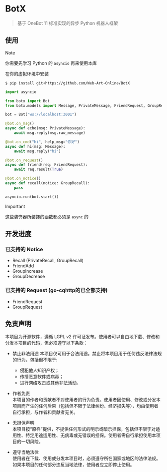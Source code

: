 # BotX
> 基于 OneBot 11 标准实现的异步 Python 机器人框架

## 使用

> [!NOTE]  
你需要先学习 Python 的 `asyncio` 再来使用本库

在你的虚拟环境中安装

`$ pip install git+https://github.com/Web-Art-Online/BotX`

```python
import asyncio

from botx import Bot
from botx.models import Message, PrivateMessage, FriendRequest, GroupRecall

bot = Bot("ws://localhost:3001")

@bot.on_msg()
async def echo(msg: PrivateMessage):
    await msg.reply(msg.raw_message)

@bot.on_cmd("hi", help_msg="你好")
async def hi(msg: Message):
    await msg.reply("hi")

@bot.on_request()
async def friend(req: FriendRequest):
    await req.result(True)

@bot.on_notice()
async def recall(notice: GroupRecall):
    pass

asyncio.run(bot.start())
```
> [!IMPORTANT]  
> 这些装饰器所装饰的函数都必须是 `async` 的

## 开发进度
### 已支持的 Notice
* Recall (PrivateRecall, GroupRecall)
* FriendAdd
* GroupIncrease
* GroupDecrease
### 已支持的 Request (go-cqhttp的已全部支持)
* FriendRequest
* GroupRequest

## 免责声明
本项目为开源软件，遵循 LGPL v2 许可证发布。使用者可以自由地下载、修改和分发本项目的代码，但必须遵守以下条款：

* 禁止非法用途
本项目仅可用于合法用途。禁止将本项目用于任何违反法律法规的行为，包括但不限于:
    * 侵犯他人知识产权；
    * 传播恶意软件或病毒；
    * 进行网络攻击或其他非法活动。

* 作者免责  
本项目的作者和贡献者不对使用者的行为负责。使用者因使用、修改或分发本项目而产生的任何后果（包括但不限于法律纠纷、经济损失等），均由使用者自行承担，与作者和贡献者无关。

* 无担保声明  
本项目按“原样”提供，不提供任何形式的明示或暗示担保，包括但不限于对适用性、特定用途适用性、无病毒或无错误的担保。使用者需自行承担使用本项目的一切风险。

* 遵守当地法律  
使用者在下载、使用或分发本项目时，必须遵守所在国家或地区的法律法规。如果本项目的任何部分违反当地法律，使用者应立即停止使用。